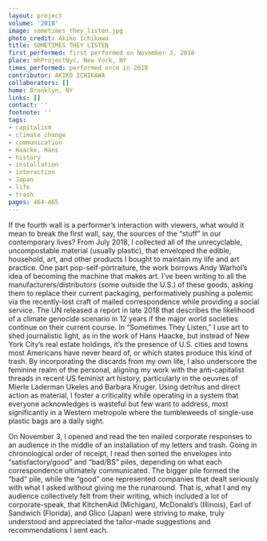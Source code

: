 ```yaml
---
layout: project
volume: '2018'
image: sometimes_they_listen.jpg
photo_credit: Akiko Ichikawa
title: SOMETIMES THEY LISTEN
first_performed: first performed on November 3, 2018
place: mhProjectNyc, New York, NY
times_performed: performed once in 2018
contributor: AKIKO ICHIKAWA
collaborators: []
home: Brooklyn, NY
links: []
contact: ''
footnote: ''
tags:
- capitalism
- climate change
- communication
- Haacke, Hans
- history
- installation
- interaction
- Japan
- life
- trash
pages: 464-465
---
```




If the fourth wall is a performer’s interaction with viewers, what would it mean to break the first wall, say, the sources of the “stuff” in our contemporary lives? From July 2018, I collected all of the unrecyclable, uncompostable material (usually plastic), that enveloped the edible, household, art, and other products I bought to maintain my life and art practice. One part pop-self-portraiture, the work borrows Andy Warhol’s idea of becoming the machine that makes art. I’ve been writing to all the manufacturers/distributors (some outside the U.S.) of these goods, asking them to replace their current packaging, performatively pushing a polemic via the recently-lost craft of mailed correspondence while providing a social service. The UN released a report in late 2018 that describes the likelihood of a climate genocide scenario in 12 years if the major world societies continue on their current course. In “Sometimes They Listen,” I use art to shed journalistic light, as in the work of Hans Haacke, but instead of New York City’s real estate holdings, it’s the presence of U.S. cities and towns most Americans have never heard of, or which states produce this kind of trash. By incorporating the discards from my own life, I also underscore the feminine realm of the personal, aligning my work with the anti-capitalist threads in recent US feminist art history, particularly in the oeuvres of Mierle Laderman Ukeles and Barbara Kruger. Using detritus and direct action as material, I foster a criticality while operating in a system that everyone acknowledges is wasteful but few want to address, most significantly in a Western metropole where the tumbleweeds of single-use plastic bags are a daily sight.

On November 3, I opened and read the ten mailed corporate responses to an audience in the middle of an installation of my letters and trash. Going in chronological order of receipt, I read then sorted the envelopes into “satisfactory/good” and “bad/BS” piles, depending on what each correspondence ultimately communicated. The bigger pile formed the “bad” pile, while the “good” one represented companies that dealt seriously with what I asked without giving me the runaround. That is, what I and my audience collectively felt from their writing, which included a lot of corporate-speak, that KitchenAid (Michigan), McDonald’s (Illinois), Earl of Sandwich (Florida), and Glico (Japan) were striving to make, truly understood and appreciated the tailor-made suggestions and recommendations I sent each.
